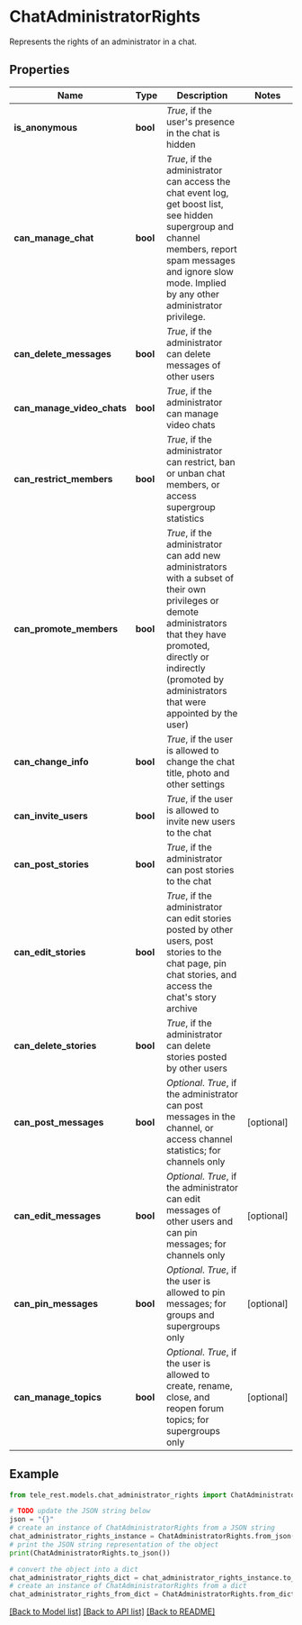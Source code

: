 # ChatAdministratorRights

Represents the rights of an administrator in a chat.

## Properties

Name | Type | Description | Notes
------------ | ------------- | ------------- | -------------
**is_anonymous** | **bool** | *True*, if the user&#39;s presence in the chat is hidden | 
**can_manage_chat** | **bool** | *True*, if the administrator can access the chat event log, get boost list, see hidden supergroup and channel members, report spam messages and ignore slow mode. Implied by any other administrator privilege. | 
**can_delete_messages** | **bool** | *True*, if the administrator can delete messages of other users | 
**can_manage_video_chats** | **bool** | *True*, if the administrator can manage video chats | 
**can_restrict_members** | **bool** | *True*, if the administrator can restrict, ban or unban chat members, or access supergroup statistics | 
**can_promote_members** | **bool** | *True*, if the administrator can add new administrators with a subset of their own privileges or demote administrators that they have promoted, directly or indirectly (promoted by administrators that were appointed by the user) | 
**can_change_info** | **bool** | *True*, if the user is allowed to change the chat title, photo and other settings | 
**can_invite_users** | **bool** | *True*, if the user is allowed to invite new users to the chat | 
**can_post_stories** | **bool** | *True*, if the administrator can post stories to the chat | 
**can_edit_stories** | **bool** | *True*, if the administrator can edit stories posted by other users, post stories to the chat page, pin chat stories, and access the chat&#39;s story archive | 
**can_delete_stories** | **bool** | *True*, if the administrator can delete stories posted by other users | 
**can_post_messages** | **bool** | *Optional*. *True*, if the administrator can post messages in the channel, or access channel statistics; for channels only | [optional] 
**can_edit_messages** | **bool** | *Optional*. *True*, if the administrator can edit messages of other users and can pin messages; for channels only | [optional] 
**can_pin_messages** | **bool** | *Optional*. *True*, if the user is allowed to pin messages; for groups and supergroups only | [optional] 
**can_manage_topics** | **bool** | *Optional*. *True*, if the user is allowed to create, rename, close, and reopen forum topics; for supergroups only | [optional] 

## Example

```python
from tele_rest.models.chat_administrator_rights import ChatAdministratorRights

# TODO update the JSON string below
json = "{}"
# create an instance of ChatAdministratorRights from a JSON string
chat_administrator_rights_instance = ChatAdministratorRights.from_json(json)
# print the JSON string representation of the object
print(ChatAdministratorRights.to_json())

# convert the object into a dict
chat_administrator_rights_dict = chat_administrator_rights_instance.to_dict()
# create an instance of ChatAdministratorRights from a dict
chat_administrator_rights_from_dict = ChatAdministratorRights.from_dict(chat_administrator_rights_dict)
```
[[Back to Model list]](../README.md#documentation-for-models) [[Back to API list]](../README.md#documentation-for-api-endpoints) [[Back to README]](../README.md)


